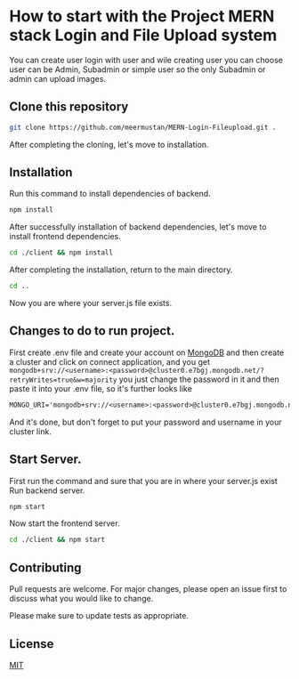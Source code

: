 # How to start with the Project MERN stack Login and File Upload system

You can create user login with user and wile creating user you can choose user can be Admin, Subadmin or simple user so the only Subadmin or admin can upload images.

## Clone this repository
```bash
git clone https://github.com/meermustan/MERN-Login-Fileupload.git .
```
After completing the cloning, let's move to installation.

## Installation

Run this command to install dependencies of backend.
```bash
npm install
```
After successfully installation of backend dependencies, let's move to install frontend dependencies.
```bash
cd ./client && npm install
```
After completing the installation, return to the main directory.
```bash
cd ..
```
Now you are where your server.js file exists.
## Changes to do to run project.
First create .env file and create your account on [MongoDB](https://mongodb.com) and then create a cluster and click on connect application, and you get ``mongodb+srv://<username>:<password>@cluster0.e7bgj.mongodb.net/?retryWrites=true&w=majority``
you just change the password in it and then paste it into your .env file, so it's further looks like
```txt
MONGO_URI='mongodb+srv://<username>:<password>@cluster0.e7bgj.mongodb.net/?retryWrites=true&w=majority'
```
And it's done, but don't forget to put your password and username in your cluster link.

## Start Server.
First run the command and sure that you are in where your server.js exist
Run backend server.
```bash
npm start
```
Now start the frontend server.
```bash
cd ./client && npm start
```

## Contributing
Pull requests are welcome. For major changes, please open an issue first to discuss what you would like to change.

Please make sure to update tests as appropriate.

## License
[MIT](https://choosealicense.com/licenses/mit/)